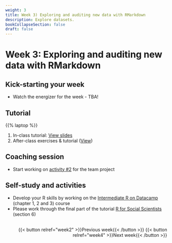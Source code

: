 ```yaml
---
weight: 3
title: Week 3) Exploring and auditing new data with RMarkdown
description: Explore datasets.
bookCollapseSection: false
draft: false
---
```


# Week 3: Exploring and auditing new data with RMarkdown

<!--__Obtain business and data understanding, and explore data in R__-->

## Kick-starting your week
- Watch the energizer for the week - TBA!

<!--## Kick-starting your week
- Watch [the energizer for the week](https://youtu.be/2xc6a2BCEAQ) on YouTube!
00->
-->

## Tutorial
{{% laptop %}}


<!--
1. Develop your R skills by working on the this DataCamp course
    - [Intermediate R on DataCamp](https://www.datacamp.com/courses/intermediate-r) (chapter 1, 2 and 3)

2. Please work through the final part of the tutorial [R for Social Scientists](https://datacarpentry.org/r-socialsci/) (section 6)
-->

1. In-class tutorial: [View slides](tutorial/tutorial.html)
2. After-class exercises & tutorial ([View](tutorial/intro-to-r.html))

## Coaching session
- Start working on [activity #2](/docs/project/workplan) for the team project

## Self-study and activities
- Develop your R skills by working on the [Intermediate R on Datacamp](https://www.datacamp.com/courses/intermediate-r) (chapter 1, 2 and 3) course
- Please work through the final part of the tutorial [R for Social Scientists](https://datacarpentry.org/r-socialsci/) (section 6)

<!--- Demo clips on efficiency gains <!-- (2-minute clips); or podcasts-->

<!--
{{< hint info >}}
__Update/add repository URLs__

Before the livestream, please submit (add, or update) your team's repository URL on Canvas!

If you have an urgent/important issue you would like to see addressed during the livestream, please contact the instructor and mention your Team Number so your team receives priority during the stream.

{{< /hint >}}

<!--

Meetup
- Introduction to the course *live*
  - Course objectives and practical arrangements
  - Workflow overview
  - Relevance of workflow management
-->
<!--  - Any remaining questions, please post them by DEADLINE on XXXX-->

<!--
- Reading: Web scraping workflow

- Self-study
  - Readings
    - Web scraping article Hannes/Johannes/Abhi/Andrew
    - Ethics in scraping and APIs

  - Video: Assessing research fit of web scraping and APIs [recorded]


- Self study
  - sdasd
    - data enrichment (e.g., ML APIs)
    - data collection and intelligence (e.g., search; chartmetric)
    - market research (e.g., pricewatch)

-->




<!-- Hybrid teams
-->

<!--(Module 1b: Legality and Terms of Use
paper? advice?))-->

<br>

<div style="text-align: right">
{{< button relref="week2" >}}Previous week{{< /button >}}
{{< button relref="week4" >}}Next week{{< /button >}}
</div>
